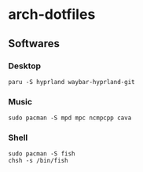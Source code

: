 # arch-dotfiles

## Softwares

### Desktop

```
paru -S hyprland waybar-hyprland-git
```

### Music

```
sudo pacman -S mpd mpc ncmpcpp cava
```

### Shell

```
sudo pacman -S fish
chsh -s /bin/fish
```
